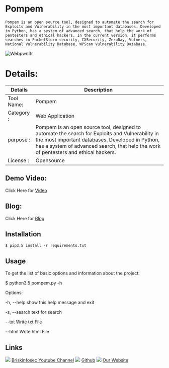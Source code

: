 Pompem
============
    Pompem is an open source tool, designed to automate the search for Exploits and Vulnerability in the most important databases. Developed in Python, has a system of advanced search, that help the work of pentesters and ethical hackers. In the current version, it performs searches in PacketStorm security, CXSecurity, ZeroDay, Vulners, National Vulnerability Database, WPScan Vulnerability Database.


![Webpwn3r](https://www.briskinfosec.com//assets/tooloftheday/141.jpg)

Details:
============
|  Details | Description   |
| ------------ | ------------ |
|Tool Name:| Pompem |
|Category :| Web Application |
|purpose  :|Pompem is an open source tool, designed to automate the search for Exploits and Vulnerability in the most important databases. Developed in Python, has a system of advanced search, that help the work of pentesters and ethical hackers. |
|License  :| Opensource

Demo Video:
-----------------
Click Here for [Video](https://youtu.be/4qr6vDHuPAc "Video")

Blog: 
--------------
Click Here for [Blog](https://www.briskinfosec.com/tooloftheday/toolofthedaydetail/Pompem-Exploit-and-Vulnerability-Finder "Blog")

Installation
----------------

    $ pip3.5 install -r requirements.txt
    
Usage
----------------
To get the list of basic options and information about the project:

$ python3.5 pompem.py -h

Options:

  -h,    --help                    show this help message and exit

  -s,    --search                   text for search

  --txt                            Write txt File

  --html                        Write html File
  
Links
----------------
![ ](https://img.icons8.com/color/15/000000/youtube-play.png) [Briskinfosec Youtube Channel](https://www.youtube.com/channel/UCcPmqqYETcO_7-6p_uUsF1w "Briskinfosec Youtube Channel")
 ![ ](https://img.icons8.com/glyph-neue/15/000000/github.png) [Github](https://github.com/briskinfosec "Github") 
![ ](https://img.icons8.com/ios/15/000000/internet--v2.png) [Our Website](https://www.briskinfosec.com/ "Our Website")
